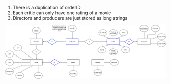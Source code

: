 1. There is a duplication of orderID 
2. Each critic can only have one rating of a movie
3. Directors and producers are just stored as long strings


![video rental db](https://github.com/MasonDarcy/4312Project/blob/master/diagrams/videorental_ER_diagram.png?raw=true "Title")

